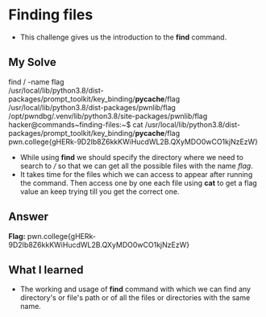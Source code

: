 # Finding files
- This challenge gives us the introduction to the **find** command.

## My Solve

find / -name flag  
/usr/local/lib/python3.8/dist-packages/prompt_toolkit/key_binding/__pycache__/flag  
/usr/local/lib/python3.8/dist-packages/pwnlib/flag  
/opt/pwndbg/.venv/lib/python3.8/site-packages/pwnlib/flag  
hacker@commands~finding-files:~$ cat /usr/local/lib/python3.8/dist-packages/prompt_toolkit/key_binding/__pycache__/flag  
pwn.college{gHERk-9D2Ib8Z6kkKWiHucdWL2B.QXyMDO0wCO1kjNzEzW}  

- While using **find** we should specify the directory where we need to search to */* so that we can get all the possible files with the name *flag*.
- It takes time for the files which we can access to appear after running the command. Then access one by one each file using **cat** to get a flag value an keep trying till you get the correct one.

## Answer

**Flag:** pwn.college{gHERk-9D2Ib8Z6kkKWiHucdWL2B.QXyMDO0wCO1kjNzEzW}

## What I learned
- The working and usage of **find** command with which we can find any directory's or file's path or of all the files or directories with the same name.

